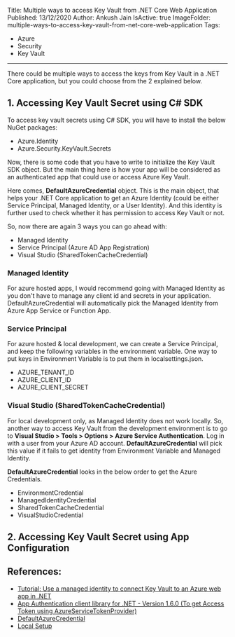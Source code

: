 Title: Multiple ways to access Key Vault from .NET Core Web Application
Published: 13/12/2020
Author: Ankush Jain
IsActive: true
ImageFolder: multiple-ways-to-access-key-vault-from-net-core-web-application
Tags:
  - Azure
  - Security
  - Key Vault
---
There could be multiple ways to access the keys from Key Vault in a .NET Core application, but you could choose from the 2 explained below.

## 1. Accessing Key Vault Secret using C# SDK
To access key vault secrets using C# SDK, you will have to install the below NuGet packages:
*   Azure.Identity
*   Azure.Security.KeyVault.Secrets

Now, there is some code that you have to write to initialize the Key Vault SDK object. But the main thing here is how your app will be considered as an authenticated app that could use or access Azure Key Vault.

Here comes, **DefaultAzureCredential** object. This is the main object, that helps your .NET Core application to get an Azure Identity (could be either Service Principal, Managed Identity, or a User Identity). And this identity is further used to check whether it has permission to access Key Vault or not.

So, now there are again 3 ways you can go ahead with:
*   Managed Identity 
*   Service Principal (Azure AD App Registration) 
*   Visual Studio (SharedTokenCacheCredential)

### Managed Identity
For azure hosted apps, I would recommend going with Managed Identity as you don't have to manage any client id and secrets in your application. DefaultAzureCredential will automatically pick the Managed Identity from Azure App Service or Function App.

### Service Principal
For azure hosted & local development, we can create a Service Principal, and keep the following variables in the environment variable. One way to put keys in Environment Variable is to put them in localsettings.json.
*   AZURE_TENANT_ID
*   AZURE_CLIENT_ID
*   AZURE_CLIENT_SECRET

### Visual Studio (SharedTokenCacheCredential)
For local development only, as Managed Identity does not work locally. So, another way to access Key Vault from the development environment is to go to **Visual Studio > Tools > Options > Azure Service Authentication**. Log in with a user from your Azure AD account. **DefaultAzureCredential** will pick this value if it fails to get identity from Environment Variable and Managed Identity.

**DefaultAzureCredential** looks in the below order to get the Azure Credentials.
*   EnvironmentCredential
*   ManagedIdentityCredential
*   SharedTokenCacheCredential
*   VisualStudioCredential


## 2. Accessing Key Vault Secret using App Configuration

## References:
*   [Tutorial: Use a managed identity to connect Key Vault to an Azure web app in .NET](https://docs.microsoft.com/en-us/azure/key-vault/general/tutorial-net-create-vault-azure-web-app)
*   [App Authentication client library for .NET - Version 1.6.0 (To get Access Token using AzureServiceTokenProvider)](https://docs.microsoft.com/en-us/dotnet/api/overview/azure/service-to-service-authentication)
*   [DefaultAzureCredential](https://docs.microsoft.com/en-us/dotnet/api/azure.identity.defaultazurecredential?view=azure-dotnet)
*   [Local Setup](https://www.rahulpnath.com/blog/azure-managed-service-identity-and-local-development/)
